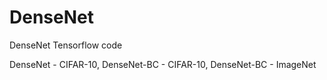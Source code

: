 # DenseNet
DenseNet Tensorflow code

DenseNet - CIFAR-10, DenseNet-BC - CIFAR-10, DenseNet-BC - ImageNet
